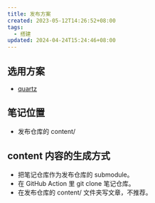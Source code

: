 ```yaml
---
title: 发布方案
created: 2023-05-12T14:26:52+08:00
tags:
  - 搭建
updated: 2024-04-24T15:24:46+08:00
---
```


## 选用方案

- [quartz](https://github.com/jackyzha0/quartz)

## 笔记位置

- 发布仓库的 content/

## content 内容的生成方式

- 把笔记仓库作为发布仓库的 submodule。
- 在 GitHub Action 里 git clone 笔记仓库。
- 在发布仓库的 content/ 文件夹写文章，不推荐。
